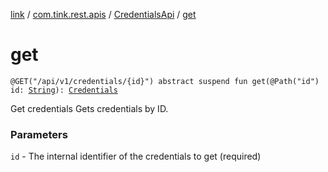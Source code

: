 [link](../../index.md) / [com.tink.rest.apis](../index.md) / [CredentialsApi](index.md) / [get](./get.md)

# get

`@GET("/api/v1/credentials/{id}") abstract suspend fun get(@Path("id") id: `[`String`](https://kotlinlang.org/api/latest/jvm/stdlib/kotlin/-string/index.html)`): `[`Credentials`](../../com.tink.rest.models/-credentials/index.md)

Get credentials
Gets credentials by ID.

### Parameters

`id` - The internal identifier of the credentials to get (required)